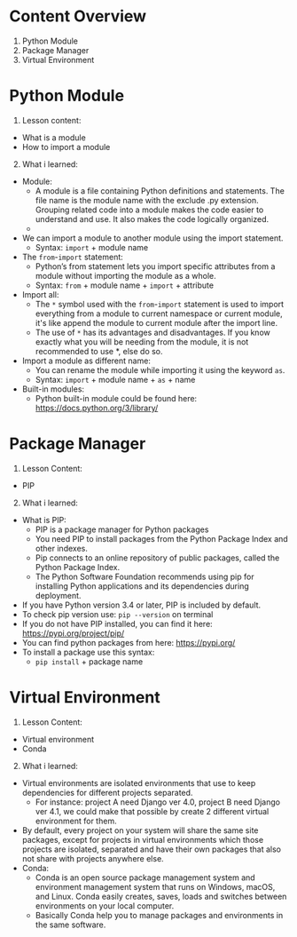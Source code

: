 # Content Overview
1. Python Module
2. Package Manager
3. Virtual Environment
# Python Module
1. Lesson content:
  - What is a module
  - How to import a module
2. What i learned:
  - Module:
    - A module is a file containing Python definitions and statements. The file name is the module name with the exclude .py extension. Grouping related code into a module makes the code easier to understand and use. It also makes the code logically organized.
    -
  - We can import a module to another module using the import statement.
    - Syntax: `import` + module name
  - The `from`-`import` statement:
    - Python’s from statement lets you import specific attributes from a module without importing the module as a whole.
    - Syntax: `from` + module name + `import` + attribute
  - Import all:
    - The `*` symbol used with the `from`-`import` statement is used to import everything from a module to current namespace or current module, it's like append the module to current module after the import line.
    - The use of `*` has its advantages and disadvantages. If you know exactly what you will be needing from the module, it is not recommended to use *, else do so.
  - Import a module as different name:
    - You can rename the module while importing it using the keyword `as`.
    - Syntax: `import` + module name + `as` + name
  - Built-in modules:
    - Python built-in module could be found here: https://docs.python.org/3/library/
# Package Manager
1. Lesson Content:
  - PIP
2. What i learned:
  - What is PIP:
    - PIP is a package manager for Python packages
    - You need PIP to install packages from the Python Package Index and other indexes.
    - Pip connects to an online repository of public packages, called the Python Package Index.
    - The Python Software Foundation recommends using pip for installing Python applications and its dependencies during deployment.
  - If you have Python version 3.4 or later, PIP is included by default.
  - To check pip version use: `pip --version` on terminal
  - If you do not have PIP installed, you can find it here: https://pypi.org/project/pip/
  - You can find python packages from here: https://pypi.org/
  - To install a package use this syntax:
    - `pip install` + package name
# Virtual Environment
1. Lesson Content:
  - Virtual environment
  - Conda
2. What i learned:
  - Virtual environments are isolated environments that use to keep dependencies for different projects separated.
    - For instance: project A need Django ver 4.0, project B need Django ver 4.1, we could make that possible by create 2 different virtual environment for them.
  - By default, every project on your system will share the same site packages, except for projects in virtual environments which those projects are isolated, separated and have their own packages that also not share with projects anywhere else.
  - Conda:
    - Conda is an open source package management system and environment management system that runs on Windows, macOS, and Linux. Conda easily creates, saves, loads and switches between environments on your local computer.
    - Basically Conda help you to manage packages and environments in the same software.